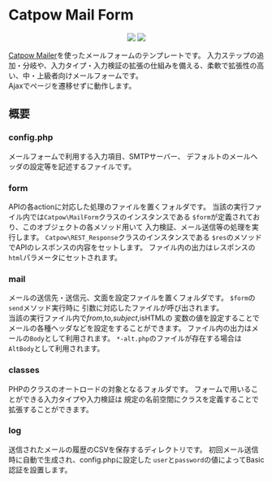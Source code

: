 Catpow Mail Form
===

<p align="center">
  <img src="https://img.shields.io/badge/PHP-5.4-45A?logo=php">
  <img src="https://img.shields.io/badge/PHP-8.0-45A?logo=php">
</p>

[Catpow Mailer](https://github.com/synchrovision/catpow-mailer)を使ったメールフォームのテンプレートです。
入力ステップの追加・分岐や、入力タイプ・入力検証の拡張の仕組みを備える、柔軟で拡張性の高い、中・上級者向けメールフォームです。  
Ajaxでページを遷移せずに動作します。

概要
--

### config.php

メールフォームで利用する入力項目、SMTPサーバー、
デフォルトのメールヘッダの設定等を記述するファイルです。

### form

APIの各actionに対応した処理のファイルを置くフォルダです。
当該の実行ファイル内では``Catpow\MailForm``クラスのインスタンスである
``$form``が定義されており、このオブジェクトの各メソッド用いて
入力検証、メール送信等の処理を実行します。
``Catpow\REST_Response``クラスのインスタンスである
``$res``のメソッドでAPIのレスポンスの内容をセットします。
ファイル内の出力はレスポンスの``html``パラメータにセットされます。

### mail

メールの送信先・送信元、文面を設定ファイルを置くフォルダです。
``$form``の``send``メソッド実行時に
引数に対応したファイルが呼び出されます。  
当該の実行ファイル内で$from,$to,$subject,$isHTMLの
変数の値を設定することでメールの各種ヘッダなどを設定をすることができます。
ファイル内の出力はメールの``Body``として利用されます。
``*-alt.php``のファイルが存在する場合は``AltBody``として利用されます。

### classes

PHPのクラスのオートロードの対象となるフォルダです。
フォームで用いることができる入力タイプや入力検証は
規定の名前空間にクラスを定義することで拡張することができます。

### log

送信されたメールの履歴のCSVを保存するディレクトリです。
初回メール送信時に自動で生成され、config.phpに設定した
``user``と``password``の値によってBasic認証を設置します。